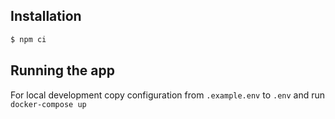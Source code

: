 ## Installation

```bash
$ npm ci
```

## Running the app

For local development copy configuration from `.example.env` to `.env` and run `docker-compose up`

